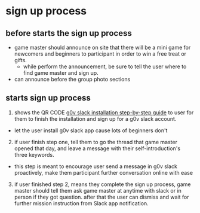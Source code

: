 # sign up process

## before starts the sign up process
- game master should announce on site that there will be a mini game for newcomers and beginners to participant in order to win a free treat or gifts.
  - while perform the announcement, be sure to tell the user where to find game master and sign up.
- can announce before the group photo sections

## starts sign up process
1. shows the QR CODE [g0v slack installation step-by-step guide](https://g0v.hackmd.io/fKrjZ3BlRfWmQ471wcSdBg) to user for them to finish the installation and sign up for a g0v slack account.
  - let the user install g0v slack app cause lots of beginners don't
2. if user finish step one, tell them to go the thread that game master opened that day, and leave a message with their self-introduction's three keywords.
  - this step is meant to encourage user send a message in g0v slack proactively, make them participant further conversation online with ease
3. if user finished step 2, means they complete the sign up process, game master should tell them ask game master at anytime with slack or in person if they got question. after that the user can dismiss and wait for further mission instruction from Slack app notification.